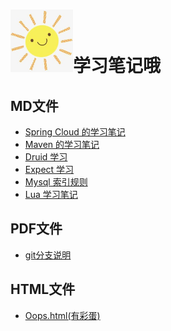 # <img src="./img/logo.jpg" width = "100" height = "100" alt="标题图" />学习笔记哦

MD文件
---

* [Spring Cloud 的学习笔记](./md/SpringCloud学习笔记.md)
* [Maven 的学习笔记](./md/maven学习笔记.md)
* [Druid 学习](./md/Druid学习.md) 
* [Expect 学习](./md/expect学习.md)
* [Mysql 索引规则](./md/Mysql索引规则.md)
* [Lua 学习笔记](./md/Lua学习笔记.md)

PDF文件
---

* [git分支说明](./pdf/git分支说明.pdf)

HTML文件
---

* [Oops.html(有彩蛋)](./oops.html)